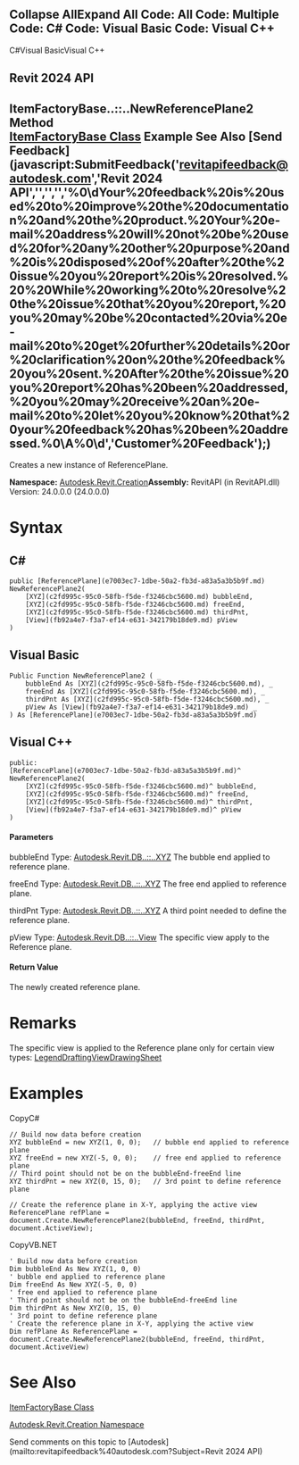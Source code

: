 ﻿

Collapse AllExpand All Code: All Code: Multiple Code: C# Code: Visual Basic Code: Visual C++   
---  
  
C#Visual BasicVisual C++

Revit 2024 API  
---  
ItemFactoryBase..::..NewReferencePlane2 Method   
[ItemFactoryBase Class](cba2c84a-22c0-e6e7-a99c-67656901853a.md) Example See Also [Send Feedback](javascript:SubmitFeedback\('revitapifeedback@autodesk.com','Revit 2024 API','','','','%0\\dYour%20feedback%20is%20used%20to%20improve%20the%20documentation%20and%20the%20product.%20Your%20e-mail%20address%20will%20not%20be%20used%20for%20any%20other%20purpose%20and%20is%20disposed%20of%20after%20the%20issue%20you%20report%20is%20resolved.%20%20While%20working%20to%20resolve%20the%20issue%20that%20you%20report,%20you%20may%20be%20contacted%20via%20e-mail%20to%20get%20further%20details%20or%20clarification%20on%20the%20feedback%20you%20sent.%20After%20the%20issue%20you%20report%20has%20been%20addressed,%20you%20may%20receive%20an%20e-mail%20to%20let%20you%20know%20that%20your%20feedback%20has%20been%20addressed.%0\\A%0\\d','Customer%20Feedback'\);)  
---  
  
Creates a new instance of ReferencePlane. 

**Namespace:** [Autodesk.Revit.Creation](ded320da-058a-4edd-0418-0582389559a7.md)**Assembly:** RevitAPI (in RevitAPI.dll) Version: 24.0.0.0 (24.0.0.0)

# Syntax

C#  
---  
      
    
    public [ReferencePlane](e7003ec7-1dbe-50a2-fb3d-a83a5a3b5b9f.md) NewReferencePlane2(
    	[XYZ](c2fd995c-95c0-58fb-f5de-f3246cbc5600.md) bubbleEnd,
    	[XYZ](c2fd995c-95c0-58fb-f5de-f3246cbc5600.md) freeEnd,
    	[XYZ](c2fd995c-95c0-58fb-f5de-f3246cbc5600.md) thirdPnt,
    	[View](fb92a4e7-f3a7-ef14-e631-342179b18de9.md) pView
    )  
  
Visual Basic  
---  
      
    
    Public Function NewReferencePlane2 ( _
    	bubbleEnd As [XYZ](c2fd995c-95c0-58fb-f5de-f3246cbc5600.md), _
    	freeEnd As [XYZ](c2fd995c-95c0-58fb-f5de-f3246cbc5600.md), _
    	thirdPnt As [XYZ](c2fd995c-95c0-58fb-f5de-f3246cbc5600.md), _
    	pView As [View](fb92a4e7-f3a7-ef14-e631-342179b18de9.md) _
    ) As [ReferencePlane](e7003ec7-1dbe-50a2-fb3d-a83a5a3b5b9f.md)  
  
Visual C++  
---  
      
    
    public:
    [ReferencePlane](e7003ec7-1dbe-50a2-fb3d-a83a5a3b5b9f.md)^ NewReferencePlane2(
    	[XYZ](c2fd995c-95c0-58fb-f5de-f3246cbc5600.md)^ bubbleEnd, 
    	[XYZ](c2fd995c-95c0-58fb-f5de-f3246cbc5600.md)^ freeEnd, 
    	[XYZ](c2fd995c-95c0-58fb-f5de-f3246cbc5600.md)^ thirdPnt, 
    	[View](fb92a4e7-f3a7-ef14-e631-342179b18de9.md)^ pView
    )  
  
#### Parameters

bubbleEnd
    Type: [Autodesk.Revit.DB..::..XYZ](c2fd995c-95c0-58fb-f5de-f3246cbc5600.md) The bubble end applied to reference plane. 

freeEnd
    Type: [Autodesk.Revit.DB..::..XYZ](c2fd995c-95c0-58fb-f5de-f3246cbc5600.md) The free end applied to reference plane. 

thirdPnt
    Type: [Autodesk.Revit.DB..::..XYZ](c2fd995c-95c0-58fb-f5de-f3246cbc5600.md) A third point needed to define the reference plane. 

pView
    Type: [Autodesk.Revit.DB..::..View](fb92a4e7-f3a7-ef14-e631-342179b18de9.md) The specific view apply to the Reference plane. 

#### Return Value

The newly created reference plane. 

# Remarks

The specific view is applied to the Reference plane only for certain view types: [Legend](bf04dabc-05a3-baf0-3564-f96c0bde3400.md)[DraftingView](bf04dabc-05a3-baf0-3564-f96c0bde3400.md)[DrawingSheet](bf04dabc-05a3-baf0-3564-f96c0bde3400.md)

# Examples

CopyC#
    
    
    // Build now data before creation
    XYZ bubbleEnd = new XYZ(1, 0, 0);   // bubble end applied to reference plane
    XYZ freeEnd = new XYZ(-5, 0, 0);    // free end applied to reference plane
    // Third point should not be on the bubbleEnd-freeEnd line 
    XYZ thirdPnt = new XYZ(0, 15, 0);   // 3rd point to define reference plane
    
    // Create the reference plane in X-Y, applying the active view
    ReferencePlane refPlane = document.Create.NewReferencePlane2(bubbleEnd, freeEnd, thirdPnt, document.ActiveView);

CopyVB.NET
    
    
    ' Build now data before creation
    Dim bubbleEnd As New XYZ(1, 0, 0)
    ' bubble end applied to reference plane
    Dim freeEnd As New XYZ(-5, 0, 0)
    ' free end applied to reference plane
    ' Third point should not be on the bubbleEnd-freeEnd line 
    Dim thirdPnt As New XYZ(0, 15, 0)
    ' 3rd point to define reference plane
    ' Create the reference plane in X-Y, applying the active view
    Dim refPlane As ReferencePlane = document.Create.NewReferencePlane2(bubbleEnd, freeEnd, thirdPnt, document.ActiveView)

# See Also

[ItemFactoryBase Class](cba2c84a-22c0-e6e7-a99c-67656901853a.md)

[Autodesk.Revit.Creation Namespace](ded320da-058a-4edd-0418-0582389559a7.md)

Send comments on this topic to [Autodesk](mailto:revitapifeedback%40autodesk.com?Subject=Revit 2024 API)